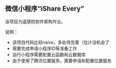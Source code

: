 ## 微信小程序“iShare Every”

该项目为遥感院软件架构作业。

说明：

* 该项目代码比较naive，多处待完善（估计没机会了
* 需要完成申请小程序ID等准备工作
* 运行小程序需要配置云函数和云数据库
* 由于使用了腾讯位置服务，需要申请和配置位置服务
